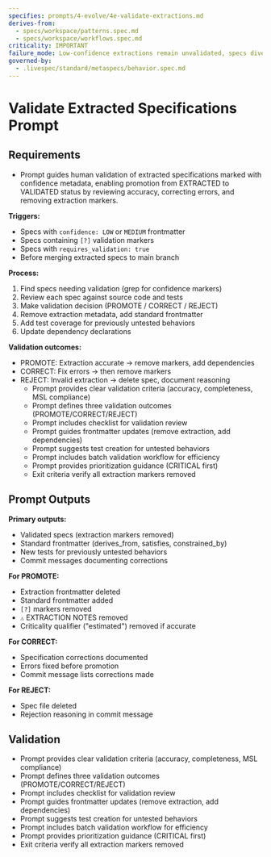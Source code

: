 ```yaml
---
specifies: prompts/4-evolve/4e-validate-extractions.md
derives-from:
  - specs/workspace/patterns.spec.md
  - specs/workspace/workflows.spec.md
criticality: IMPORTANT
failure_mode: Low-confidence extractions remain unvalidated, specs diverge from implementation reality, extraction errors propagate
governed-by:
  - .livespec/standard/metaspecs/behavior.spec.md
---
```


# Validate Extracted Specifications Prompt

## Requirements
- Prompt guides human validation of extracted specifications marked with confidence metadata, enabling promotion from EXTRACTED to VALIDATED status by reviewing accuracy, correcting errors, and removing extraction markers.

**Triggers:**
- Specs with `confidence: LOW` or `MEDIUM` frontmatter
- Specs containing `[?]` validation markers
- Specs with `requires_validation: true`
- Before merging extracted specs to main branch

**Process:**
1. Find specs needing validation (grep for confidence markers)
2. Review each spec against source code and tests
3. Make validation decision (PROMOTE / CORRECT / REJECT)
4. Remove extraction metadata, add standard frontmatter
5. Add test coverage for previously untested behaviors
6. Update dependency declarations

**Validation outcomes:**
- PROMOTE: Extraction accurate → remove markers, add dependencies
- CORRECT: Fix errors → then remove markers
- REJECT: Invalid extraction → delete spec, document reasoning
  - Prompt provides clear validation criteria (accuracy, completeness, MSL compliance)
  - Prompt defines three validation outcomes (PROMOTE/CORRECT/REJECT)
  - Prompt includes checklist for validation review
  - Prompt guides frontmatter updates (remove extraction, add dependencies)
  - Prompt suggests test creation for untested behaviors
  - Prompt includes batch validation workflow for efficiency
  - Prompt provides prioritization guidance (CRITICAL first)
  - Exit criteria verify all extraction markers removed

## Prompt Outputs

**Primary outputs:**
- Validated specs (extraction markers removed)
- Standard frontmatter (derives_from, satisfies, constrained_by)
- New tests for previously untested behaviors
- Commit messages documenting corrections

**For PROMOTE:**
- Extraction frontmatter deleted
- Standard frontmatter added
- `[?]` markers removed
- `⚠️` EXTRACTION NOTES removed
- Criticality qualifier ("estimated") removed if accurate

**For CORRECT:**
- Specification corrections documented
- Errors fixed before promotion
- Commit message lists corrections made

**For REJECT:**
- Spec file deleted
- Rejection reasoning in commit message

## Validation

- Prompt provides clear validation criteria (accuracy, completeness, MSL compliance)
- Prompt defines three validation outcomes (PROMOTE/CORRECT/REJECT)
- Prompt includes checklist for validation review
- Prompt guides frontmatter updates (remove extraction, add dependencies)
- Prompt suggests test creation for untested behaviors
- Prompt includes batch validation workflow for efficiency
- Prompt provides prioritization guidance (CRITICAL first)
- Exit criteria verify all extraction markers removed
